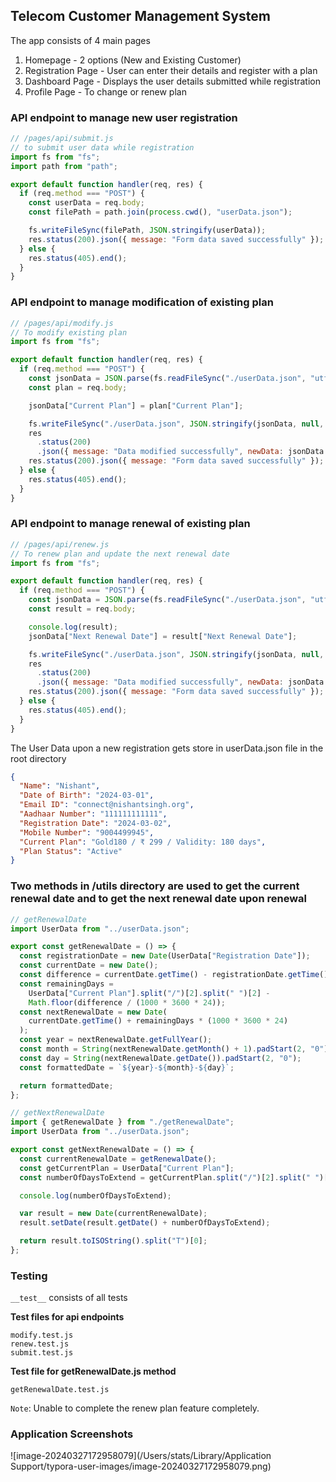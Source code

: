 ## Telecom Customer Management System

The app consists of 4 main pages

1. Homepage - 2 options (New and Existing Customer)
2. Registration Page - User can enter their details and register with a plan
3. Dashboard Page - Displays the user details submitted while registration
4. Profile Page - To change or renew plan

### API endpoint to manage new user registration

```js
// /pages/api/submit.js
// to submit user data while registration
import fs from "fs";
import path from "path";

export default function handler(req, res) {
  if (req.method === "POST") {
    const userData = req.body;
    const filePath = path.join(process.cwd(), "userData.json");

    fs.writeFileSync(filePath, JSON.stringify(userData));
    res.status(200).json({ message: "Form data saved successfully" });
  } else {
    res.status(405).end();
  }
}
```

### API endpoint to manage modification of existing plan

```js
// /pages/api/modify.js
// To modify existing plan
import fs from "fs";

export default function handler(req, res) {
  if (req.method === "POST") {
    const jsonData = JSON.parse(fs.readFileSync("./userData.json", "utf-8"));
    const plan = req.body;

    jsonData["Current Plan"] = plan["Current Plan"];

    fs.writeFileSync("./userData.json", JSON.stringify(jsonData, null, 2));
    res
      .status(200)
      .json({ message: "Data modified successfully", newData: jsonData });
    res.status(200).json({ message: "Form data saved successfully" });
  } else {
    res.status(405).end();
  }
}
```

### API endpoint to manage renewal of existing plan

```js
// /pages/api/renew.js
// To renew plan and update the next renewal date
import fs from "fs";

export default function handler(req, res) {
  if (req.method === "POST") {
    const jsonData = JSON.parse(fs.readFileSync("./userData.json", "utf-8"));
    const result = req.body;

    console.log(result);
    jsonData["Next Renewal Date"] = result["Next Renewal Date"];

    fs.writeFileSync("./userData.json", JSON.stringify(jsonData, null, 2));
    res
      .status(200)
      .json({ message: "Data modified successfully", newData: jsonData });
    res.status(200).json({ message: "Form data saved successfully" });
  } else {
    res.status(405).end();
  }
}
```

The User Data upon a new registration gets store in userData.json file in the root directory

```json
{
  "Name": "Nishant",
  "Date of Birth": "2024-03-01",
  "Email ID": "connect@nishantsingh.org",
  "Aadhaar Number": "111111111111",
  "Registration Date": "2024-03-02",
  "Mobile Number": "9004499945",
  "Current Plan": "Gold180 / ₹ 299 / Validity: 180 days",
  "Plan Status": "Active"
}
```

### Two methods in /utils directory are used to get the current renewal date and to get the next renewal date upon renewal

```js
// getRenewalDate
import UserData from "../userData.json";

export const getRenewalDate = () => {
  const registrationDate = new Date(UserData["Registration Date"]);
  const currentDate = new Date();
  const difference = currentDate.getTime() - registrationDate.getTime();
  const remainingDays =
    UserData["Current Plan"].split("/")[2].split(" ")[2] -
    Math.floor(difference / (1000 * 3600 * 24));
  const nextRenewalDate = new Date(
    currentDate.getTime() + remainingDays * (1000 * 3600 * 24)
  );
  const year = nextRenewalDate.getFullYear();
  const month = String(nextRenewalDate.getMonth() + 1).padStart(2, "0");
  const day = String(nextRenewalDate.getDate()).padStart(2, "0");
  const formattedDate = `${year}-${month}-${day}`;

  return formattedDate;
};
```

```js
// getNextRenewalDate
import { getRenewalDate } from "./getRenewalDate";
import UserData from "../userData.json";

export const getNextRenewalDate = () => {
  const currentRenewalDate = getRenewalDate();
  const getCurrentPlan = UserData["Current Plan"];
  const numberOfDaysToExtend = getCurrentPlan.split("/")[2].split(" ")[2];

  console.log(numberOfDaysToExtend);

  var result = new Date(currentRenewalDate);
  result.setDate(result.getDate() + numberOfDaysToExtend);

  return result.toISOString().split("T")[0];
};
```

### Testing

`__test__` consists of all tests

**Test files for api endpoints**

```
modify.test.js
renew.test.js
submit.test.js
```

**Test file for getRenewalDate.js method**

```
getRenewalDate.test.js
```

`Note`: Unable to complete the renew plan feature completely.

### Application Screenshots

![image-20240327172958079](/Users/stats/Library/Application Support/typora-user-images/image-20240327172958079.png)

